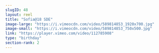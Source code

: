 ```yaml
---
slugID: 48 
layout: reel
title: "Sofia@18 SDE"
image-large: "https://i.vimeocdn.com/video/589814853_1920x700.jpg"
image-small: "https://i.vimeocdn.com/video/589814853_750x500.jpg"
link: "https://player.vimeo.com/video/112785908"
type: "birthday"
section-rank: 2
---
```


